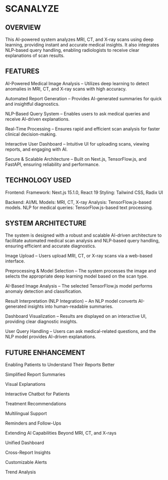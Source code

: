<h1>SCANALYZE</h1>



<h2>OVERVIEW</h2>

This AI-powered system analyzes MRI, CT, and X-ray scans using deep learning, providing instant and accurate medical insights. It also integrates NLP-based query handling, enabling radiologists to receive clear explanations of scan results.



<h2>FEATURES</h2>

AI-Powered Medical Image Analysis – Utilizes deep learning to detect anomalies in MRI, CT, and X-ray scans with high accuracy.

Automated Report Generation – Provides AI-generated summaries for quick and insightful diagnostics.

NLP-Based Query System – Enables users to ask medical queries and receive AI-driven explanations.

Real-Time Processing – Ensures rapid and efficient scan analysis for faster clinical decision-making.

Interactive User Dashboard – Intuitive UI for uploading scans, viewing reports, and engaging with AI.

Secure & Scalable Architecture – Built on Next.js, TensorFlow.js, and FastAPI, ensuring reliability and performance.


<h2>TECHNOLOGY USED</h2>

Frontend:
Framework: Next.js 15.1.0, React 19
Styling: Tailwind CSS, Radix UI

Backend:
AI/ML Models:
MRI, CT, X-ray Analysis: TensorFlow.js-based models.
NLP for medical queries: TensorFlow.js-based text processing.



<h2>SYSTEM ARCHITECTURE</h2>

The system is designed with a robust and scalable AI-driven architecture to facilitate automated medical scan analysis and NLP-based query handling, ensuring efficient and accurate diagnostics.

Image Upload – Users upload MRI, CT, or X-ray scans via a web-based interface.

Preprocessing & Model Selection – The system processes the image and selects the appropriate deep learning model based on the scan type.

AI-Based Image Analysis – The selected TensorFlow.js model performs anomaly detection and classification.

Result Interpretation (NLP Integration) – An NLP model converts AI-generated insights into human-readable summaries.

Dashboard Visualization – Results are displayed on an interactive UI, providing clear diagnostic insights.

User Query Handling – Users can ask medical-related questions, and the NLP model provides AI-driven explanations.


<h2>FUTURE ENHANCEMENT</h2>
Enabling Patients to Understand Their Reports Better

Simplified Report Summaries

Visual Explanations

Interactive Chatbot for Patients

Treatment Recommendations

Multilingual Support

Reminders and Follow-Ups

Extending AI Capabilities Beyond MRI, CT, and X-rays

Unified Dashboard

Cross-Report Insights

Customizable Alerts

Trend Analysis
